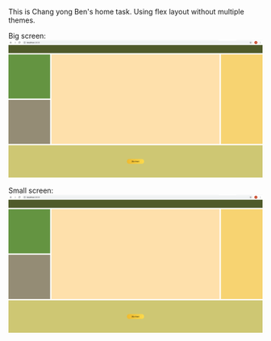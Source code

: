 This is Chang yong Ben's home task.
Using flex layout without multiple themes.

Big screen:
![Big screen](./large-screen.png)

Small screen:
![Small screen](./large-screen.png)